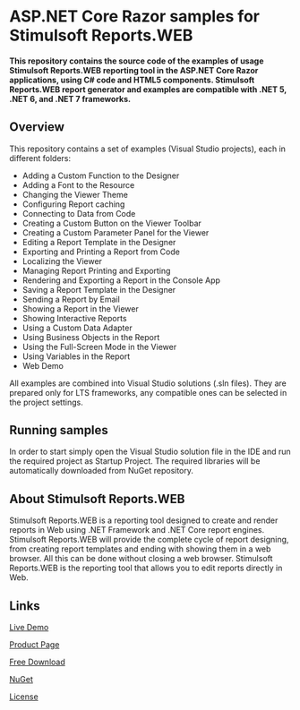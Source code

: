 # ASP.NET Core Razor samples for Stimulsoft Reports.WEB

#### This repository contains the source code of the examples of usage Stimulsoft Reports.WEB reporting tool in the ASP.NET Core Razor applications, using C# code and HTML5 components. Stimulsoft Reports.WEB report generator and examples are compatible with .NET 5, .NET 6, and .NET 7 frameworks.

## Overview
This repository contains a set of examples (Visual Studio projects), each in different folders:
* Adding a Custom Function to the Designer
* Adding a Font to the Resource
* Changing the Viewer Theme
* Configuring Report caching
* Connecting to Data from Code
* Creating a Custom Button on the Viewer Toolbar
* Creating a Custom Parameter Panel for the Viewer
* Editing a Report Template in the Designer
* Exporting and Printing a Report from Code
* Localizing the Viewer
* Managing Report Printing and Exporting
* Rendering and Exporting a Report in the Console App
* Saving a Report Template in the Designer
* Sending a Report by Email
* Showing a Report in the Viewer
* Showing Interactive Reports
* Using a Custom Data Adapter
* Using Business Objects in the Report
* Using the Full-Screen Mode in the Viewer
* Using Variables in the Report
* Web Demo

All examples are combined into Visual Studio solutions (.sln files). They are prepared only for LTS frameworks, any compatible ones can be selected in the project settings.

## Running samples
In order to start simply open the Visual Studio solution file in the IDE and run the required project as Startup Project. The required libraries will be automatically downloaded from NuGet repository.

## About Stimulsoft Reports.WEB
Stimulsoft Reports.WEB is a reporting tool designed to create and render reports in Web using .NET Framework and .NET Core report engines. Stimulsoft Reports.WEB will provide the complete cycle of report designing, from creating report templates and ending with showing them in a web browser. All this can be done without closing a web browser. Stimulsoft Reports.WEB is the reporting tool that allows you to edit reports directly in Web.

## Links

[Live Demo](http://demo.stimulsoft.com/#Net)

[Product Page](https://www.stimulsoft.com/en/products/reports-web)

[Free Download](https://www.stimulsoft.com/en/downloads)

[NuGet](https://www.nuget.org/packages/Stimulsoft.Reports.Web.NetCore)

[License](LICENSE.md)
